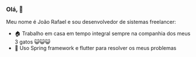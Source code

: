 ### Olá, 👋

Meu nome é João Rafael e sou desenvolvedor de sistemas freelancer:

- :house: Trabalho em casa em tempo integral sempre na companhia dos meus 3 gatos :smiley_cat::smiley_cat::smiley_cat:
- :rocket: Uso Spring framework e flutter para resolver os meus problemas

